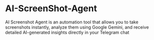 # AI-ScreenShot-Agent
AI Screenshot Agent is an automation tool that allows you to take screenshots instantly, analyze them using Google Gemini, and receive detailed AI-generated insights directly in your  Telegram chat
